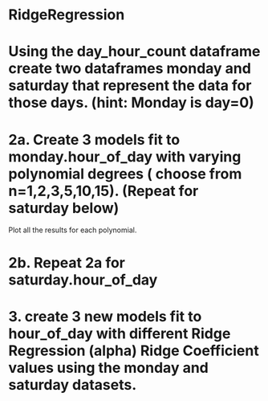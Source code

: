 # RidgeRegression
# Using the day_hour_count dataframe create two dataframes monday and saturday that represent the data for those days. (hint: Monday is day=0)
# 2a. Create 3 models fit to monday.hour_of_day with varying polynomial degrees ( choose from n=1,2,3,5,10,15). (Repeat for saturday below)
Plot all the results for each polynomial.
 
# 2b. Repeat 2a for saturday.hour_of_day
 
# 3. create 3 new models fit to hour_of_day with different Ridge Regression  (alpha) Ridge Coefficient values using the monday and saturday datasets.
